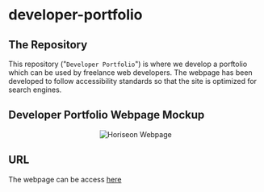 # developer-portfolio

## The Repository

This repository ("`Developer Portfolio`") is where we develop a porftolio which can be used by freelance web developers. The webpage has been developed to follow accessibility standards so that the site is optimized for search engines.

## Developer Portfolio Webpage Mockup

<p align="center">
  <img alt="Horiseon Webpage" src="../developer-portfolio/images/mock-up.jpeg">
</p>

## URL
The webpage can be access [here](https://caymanh.github.io/developer-portfolio/)